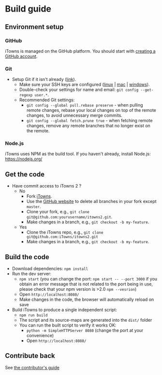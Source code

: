 # Build guide

## Environment setup

### GitHub

iTowns is managed on the GitHub platform. You should start with [creating a GitHub account](https://github.com/signup/free).

### Git

* Setup Git if it isn't already ([link](https://help.github.com/articles/set-up-git/#platform-all)).
   * Make sure your SSH keys are configured ([linux](https://help.github.com/articles/generating-ssh-keys#platform-linux) | [mac](https://help.github.com/articles/generating-ssh-keys#platform-mac) | [windows](https://help.github.com/articles/generating-ssh-keys#platform-windows)).
   * Double-check your settings for name and email: `git config --get-regexp user.*`.
   * Recommended Git settings:
      * `git config --global pull.rebase preserve` - when pulling remote changes, rebase your local changes on top of the remote changes, to avoid unnecessary merge commits.
      * `git config --global fetch.prune true` - when fetching remote changes, remove any remote branches that no longer exist on the remote.

### Node.js

iTowns uses NPM as the build tool. If you haven't already, install Node.js: https://nodejs.org/

## Get the code

* Have commit access to iTowns 2 ?
   * No
      * Fork [iTowns](https://github.com/iTowns/itowns2).
      * Use the [GitHub website](https://github.com/iTowns/itowns2/branches/all) to delete all branches in your fork except `master`.
      * Clone your fork, e.g., `git clone git@github.com:yourusername/itowns2.git`.
      * Make changes in a branch, e.g., `git checkout -b my-feature`.
   * Yes
      * Clone the iTowns repo, e.g., `git clone git@github.com:iTowns/itowns2.git`
      * Make changes in a branch, e.g., `git checkout -b my-feature`.

## Build the code

* Download dependencies: `npm install`
* Run the dev server:
   * `npm start` (you can change the port: `npm start -- --port 3000` if you obtain an error message that is not related to the port being in use, please check that your npm version is >2.0 `npm --vesrion`)
   * Open `http://localhost:8080/`
   * Make changes in the code, the browser will automatically reload on save
* Build iTowns to produce a single independent script:
   * `npm run build`
   * The script and its source-maps are generated into the `dist/` folder
   * You can run the built script to verify it works OK:
      * `python -m SimpleHTTPServer 8080` (change the port at your convenience)
      * Open `http://localhost:8080/`

## Contribute back

See [the contributor's guide](CONTRIBUTING.md)
